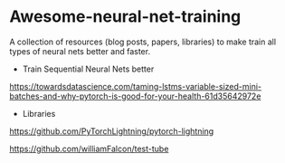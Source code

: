 # Awesome-neural-net-training
A collection of resources (blog posts, papers, libraries) to make train all types of neural nets better and faster.

- Train Sequential Neural Nets better

https://towardsdatascience.com/taming-lstms-variable-sized-mini-batches-and-why-pytorch-is-good-for-your-health-61d35642972e

- Libraries

https://github.com/PyTorchLightning/pytorch-lightning

https://github.com/williamFalcon/test-tube
